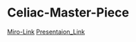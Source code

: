 # Celiac-Master-Piece
[Miro-Link](https://miro.com/app/board/uXjVP1XVnlw=/)
[Presentaion_Link](https://www.canva.com/design/DAFeksemctg/5sTc5WmlQLOU9PcSYbG_bQ/view?utm_content=DAFeksemctg&utm_campaign=designshare&utm_medium=link2&utm_source=sharebutton)

